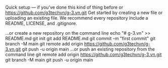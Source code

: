Quick setup — if you’ve done this kind of thing before
or	
https://github.com/g3techvn/g-3.vn.git
Get started by creating a new file or uploading an existing file. We recommend every repository include a README, LICENSE, and .gitignore.

…or create a new repository on the command line
echo "# g-3.vn" >> README.md
git init
git add README.md
git commit -m "first commit"
git branch -M main
git remote add origin https://github.com/g3techvn/g-3.vn.git
git push -u origin main
…or push an existing repository from the command line
git remote add origin https://github.com/g3techvn/g-3.vn.git
git branch -M main
git push -u origin main
